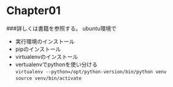 # Chapter01
###詳しくは書籍を参照する。
 ubuntu環境で
+ 実行環境のインストール
+ pipのインストール
+ virtualenvのインストール  
 + vertualenvでpythonを使い分ける  
  `virtualenv --python=/opt/python-version/bin/python venv`  
  `source venv/bin/activate`  




